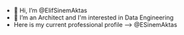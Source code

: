 - 👋 Hi, I’m @ElifSinemAktas
- 👀 I’m an Architect and I'm interested in Data Engineering
- Here is my current professional profile --> @ESinemAktas 
